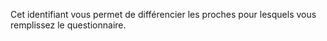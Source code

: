 Cet identifiant vous permet de différencier les proches pour lesquels vous remplissez le questionnaire.
